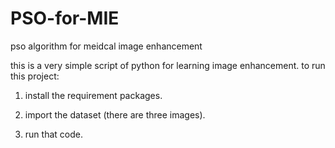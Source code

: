 # PSO-for-MIE
pso algorithm for meidcal image enhancement 

this is a very simple script of python for learning image enhancement.
to run this project:

1) install the requirement packages.

2) import the dataset (there are three images).

3) run that code.
